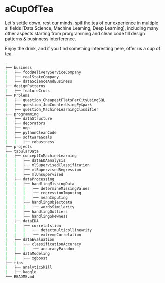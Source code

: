 # aCupOfTea
Let's settle down, rest our minds, spill the tea of our experience in multiple ai fields [Data Science, Machine Learning, Deep Learning], including many other aspects starting from prorgramming and clean code till design patterns & businness interference.

Enjoy the drink, and if you find something interesting here, offer us a cup of tea.

```bash
.
├── business
|   ├── foodDeliveryServiceCompany
|   ├── realStateCompany
|   ├── dataScienceAndBusiness
├── designPatterns
|   ├── featureCross
├── Prblems
|   ├── question_CheapestFlatsPerCityUsingSQL
|   ├── question_JobCounterUsingPySpark
|   ├── question_MachineLearningClassifier
├── programming
|   ├── dataStructure
|   ├── decorators
|   ├── oop
|   ├── pythonCleanCode
|   ├── softwareGoals
|   |   ├── robustness
├── projects
├── tabularData
|   ├── conceptInMachineLearning
|   |   ├── dataEDAanalysis
|   |   ├── mlSupervisedClassification
|   |   ├── mlSupervisedRegression
|   |   ├── mlUnsupervised
|   ├── dataProcessing
|   |   ├── handlingMissingData
|   |   |   ├── determineMissingValues
|   |   |   ├── regressionImputing
|   |   |   ├── meanImputing
|   |   ├── handlingObjectdata
|   |   |   ├── wordsSimilarity
|   |   ├── handlingOutliers
|   |   ├── handlingSkewness
|   ├── dataEDA
|   |   ├── correlalstion
|   |   |   ├── detectmulticollinearity
|   |   |   ├── extremeCorrelation
|   ├── dataEvaluation
|   |   ├── classificationAccuracy
|   |   |   ├── accuracyParadox
|   ├── dataModeling
|   |   ├── xgboost
├── tips
|   ├── analyticSkill
|   ├── kaggle
└── README.md
```